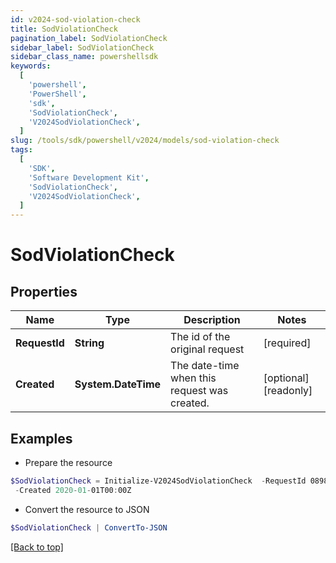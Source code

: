 ```yaml
---
id: v2024-sod-violation-check
title: SodViolationCheck
pagination_label: SodViolationCheck
sidebar_label: SodViolationCheck
sidebar_class_name: powershellsdk
keywords:
  [
    'powershell',
    'PowerShell',
    'sdk',
    'SodViolationCheck',
    'V2024SodViolationCheck',
  ]
slug: /tools/sdk/powershell/v2024/models/sod-violation-check
tags:
  [
    'SDK',
    'Software Development Kit',
    'SodViolationCheck',
    'V2024SodViolationCheck',
  ]
---
```


# SodViolationCheck

## Properties

| Name | Type | Description | Notes |
| --- | --- | --- | --- |
| **RequestId** | **String** | The id of the original request | [required] |
| **Created** | **System.DateTime** | The date-time when this request was created. | [optional] [readonly] |

## Examples

- Prepare the resource

```powershell
$SodViolationCheck = Initialize-V2024SodViolationCheck  -RequestId 089899f13a8f4da7824996191587bab9 `
 -Created 2020-01-01T00:00Z
```

- Convert the resource to JSON

```powershell
$SodViolationCheck | ConvertTo-JSON
```

[[Back to top]](#)
